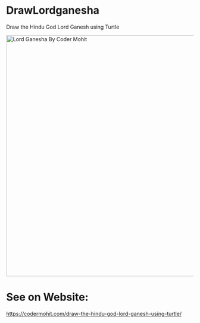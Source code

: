 # DrawLordganesha
Draw the Hindu God Lord Ganesh using Turtle

<img width="647" alt="Lord Ganesha By Coder Mohit" src="https://user-images.githubusercontent.com/73032070/123541141-8a2d7800-d760-11eb-9868-c53639ea3bdd.png">

# See on Website:
https://codermohit.com/draw-the-hindu-god-lord-ganesh-using-turtle/
